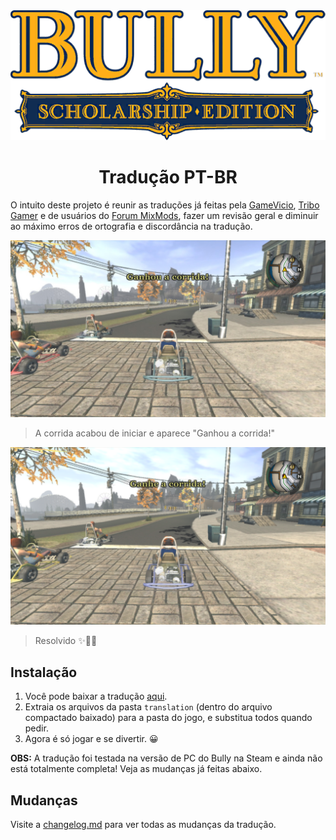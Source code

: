 <div align="center">
  <img src="./bully-se.png" width="600px">
  <h1>Tradução PT-BR</h1>
</div>

O intuito deste projeto é reunir as traduções já feitas pela [GameVicio](https://www.gamevicio.com/traducao/traducao-de-bully-scholarship-edition-para-portugues-brasil/), [Tribo Gamer](https://tribogamer.com/traducoes/328_traducao-do-bully-scholarship-edition-para-portugues-do-brasil.html) e de usuários do [Forum MixMods](https://forum.mixmods.com.br/f109-outros/t2388-traducao-nova-para-bully-scholarship-edition), fazer um revisão geral e diminuir ao máximo erros de ortografia e discordância na tradução.

![ganhou-corrida-original.jpg](screenshots/ganhou-corrida-original.jpg)

> A corrida acabou de iniciar e aparece "Ganhou a corrida!"

![ganhou-a-corrida-fixed.png](screenshots/ganhou-a-corrida-fixed.png)

> Resolvido ✨️🌟️💫️

## Instalação

1. Você pode baixar a tradução [aqui](https://github.com/cappp/bully-pt-br/archive/refs/heads/main.zip).
2. Extraia os arquivos da pasta `translation` (dentro do arquivo compactado baixado) para a pasta do jogo, e substitua todos quando pedir.
3. Agora é só jogar e se divertir. 😀️

**OBS:** A tradução foi testada na versão de PC do Bully na Steam e ainda não está totalmente completa! Veja as mudanças já feitas abaixo.

## Mudanças
Visite a [changelog.md](changelog.md) para ver todas as mudanças da tradução.
